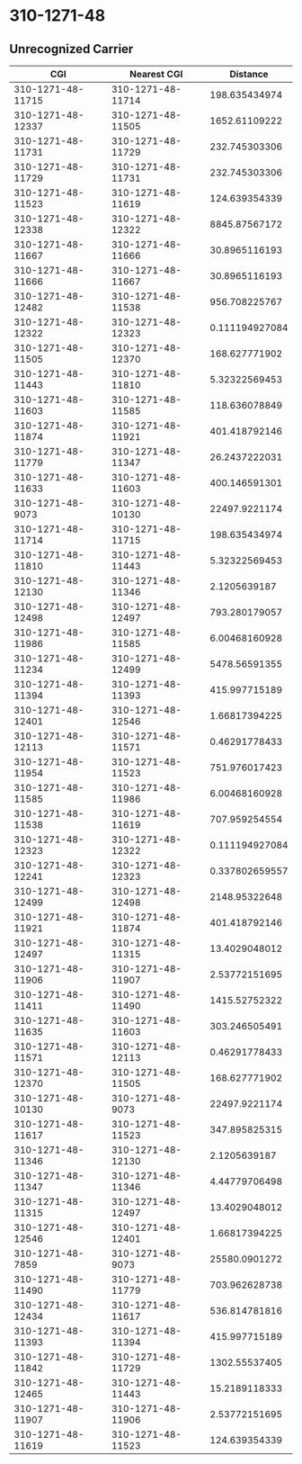 # 310-1271-48
## Unrecognized Carrier


| CGI | Nearest CGI | Distance |
|-----|-------------|----------|
| 310-1271-48-11715 | 310-1271-48-11714 | 198.635434974 |
| 310-1271-48-12337 | 310-1271-48-11505 | 1652.61109222 |
| 310-1271-48-11731 | 310-1271-48-11729 | 232.745303306 |
| 310-1271-48-11729 | 310-1271-48-11731 | 232.745303306 |
| 310-1271-48-11523 | 310-1271-48-11619 | 124.639354339 |
| 310-1271-48-12338 | 310-1271-48-12322 | 8845.87567172 |
| 310-1271-48-11667 | 310-1271-48-11666 | 30.8965116193 |
| 310-1271-48-11666 | 310-1271-48-11667 | 30.8965116193 |
| 310-1271-48-12482 | 310-1271-48-11538 | 956.708225767 |
| 310-1271-48-12322 | 310-1271-48-12323 | 0.111194927084 |
| 310-1271-48-11505 | 310-1271-48-12370 | 168.627771902 |
| 310-1271-48-11443 | 310-1271-48-11810 | 5.32322569453 |
| 310-1271-48-11603 | 310-1271-48-11585 | 118.636078849 |
| 310-1271-48-11874 | 310-1271-48-11921 | 401.418792146 |
| 310-1271-48-11779 | 310-1271-48-11347 | 26.2437222031 |
| 310-1271-48-11633 | 310-1271-48-11603 | 400.146591301 |
| 310-1271-48-9073 | 310-1271-48-10130 | 22497.9221174 |
| 310-1271-48-11714 | 310-1271-48-11715 | 198.635434974 |
| 310-1271-48-11810 | 310-1271-48-11443 | 5.32322569453 |
| 310-1271-48-12130 | 310-1271-48-11346 | 2.1205639187 |
| 310-1271-48-12498 | 310-1271-48-12497 | 793.280179057 |
| 310-1271-48-11986 | 310-1271-48-11585 | 6.00468160928 |
| 310-1271-48-11234 | 310-1271-48-12499 | 5478.56591355 |
| 310-1271-48-11394 | 310-1271-48-11393 | 415.997715189 |
| 310-1271-48-12401 | 310-1271-48-12546 | 1.66817394225 |
| 310-1271-48-12113 | 310-1271-48-11571 | 0.46291778433 |
| 310-1271-48-11954 | 310-1271-48-11523 | 751.976017423 |
| 310-1271-48-11585 | 310-1271-48-11986 | 6.00468160928 |
| 310-1271-48-11538 | 310-1271-48-11619 | 707.959254554 |
| 310-1271-48-12323 | 310-1271-48-12322 | 0.111194927084 |
| 310-1271-48-12241 | 310-1271-48-12323 | 0.337802659557 |
| 310-1271-48-12499 | 310-1271-48-12498 | 2148.95322648 |
| 310-1271-48-11921 | 310-1271-48-11874 | 401.418792146 |
| 310-1271-48-12497 | 310-1271-48-11315 | 13.4029048012 |
| 310-1271-48-11906 | 310-1271-48-11907 | 2.53772151695 |
| 310-1271-48-11411 | 310-1271-48-11490 | 1415.52752322 |
| 310-1271-48-11635 | 310-1271-48-11603 | 303.246505491 |
| 310-1271-48-11571 | 310-1271-48-12113 | 0.46291778433 |
| 310-1271-48-12370 | 310-1271-48-11505 | 168.627771902 |
| 310-1271-48-10130 | 310-1271-48-9073 | 22497.9221174 |
| 310-1271-48-11617 | 310-1271-48-11523 | 347.895825315 |
| 310-1271-48-11346 | 310-1271-48-12130 | 2.1205639187 |
| 310-1271-48-11347 | 310-1271-48-11346 | 4.44779706498 |
| 310-1271-48-11315 | 310-1271-48-12497 | 13.4029048012 |
| 310-1271-48-12546 | 310-1271-48-12401 | 1.66817394225 |
| 310-1271-48-7859 | 310-1271-48-9073 | 25580.0901272 |
| 310-1271-48-11490 | 310-1271-48-11779 | 703.962628738 |
| 310-1271-48-12434 | 310-1271-48-11617 | 536.814781816 |
| 310-1271-48-11393 | 310-1271-48-11394 | 415.997715189 |
| 310-1271-48-11842 | 310-1271-48-11729 | 1302.55537405 |
| 310-1271-48-12465 | 310-1271-48-11443 | 15.2189118333 |
| 310-1271-48-11907 | 310-1271-48-11906 | 2.53772151695 |
| 310-1271-48-11619 | 310-1271-48-11523 | 124.639354339 |
